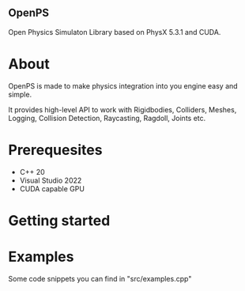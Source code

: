 ## OpenPS

Open Physics Simulaton Library based on PhysX 5.3.1 and CUDA. 

# About

OpenPS is made to make physics integration into you engine easy and simple. 

It provides high-level API to work with Rigidbodies, Colliders, Meshes, Logging, Collision Detection, Raycasting, Ragdoll, Joints etc. 

# Prerequesites

- C++ 20
- Visual Studio 2022
- CUDA capable GPU

# Getting started

# Examples

Some code snippets you can find in "src/examples.cpp"
